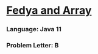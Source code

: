 # [Fedya and Array](https://codeforces.com/contest/1793/problem/B)

### Language: Java 11

### Problem Letter: B
